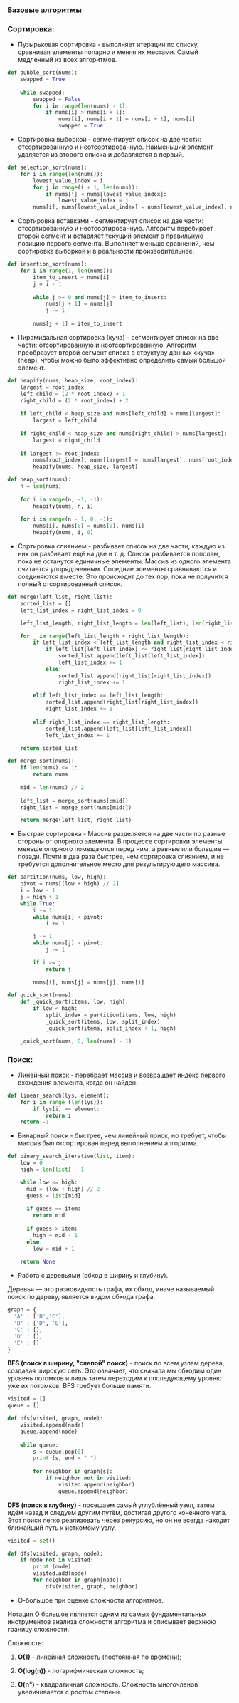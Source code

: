 ### Базовые алгоритмы

### Сортировка:

* Пузырьковая сортировка - выполняет итерации по списку, сравнивая элементы попарно и меняя их местами. Самый медленный из всех алгоритмов.

```python
def bubble_sort(nums):
    swapped = True
    
    while swapped:
        swapped = False        
        for i in range(len(nums) - 1):
            if nums[i] > nums[i + 1]:
                nums[i], nums[i + 1] = nums[i + 1], nums[i]
                swapped = True
```

* Сортировка выборкой - сегментирует список на две части: отсортированную и неотсортированную. Наименьший элемент удаляется из второго списка и добавляется в первый.

```python
def selection_sort(nums):    
    for i in range(len(nums)):        
        lowest_value_index = i        
        for j in range(i + 1, len(nums)):
            if nums[j] < nums[lowest_value_index]:
                lowest_value_index = j        
        nums[i], nums[lowest_value_index] = nums[lowest_value_index], nums[i]
```


* Сортировка вставками - сегментирует список на две части: отсортированную и неотсортированную. 
Алгоритм перебирает второй сегмент и вставляет текущий элемент в правильную позицию первого сегмента. 
Выполняет меньше сравнений, чем сортировка выборкой и в реальности производительнее.

```python
def insertion_sort(nums):  
    for i in range(1, len(nums)):
        item_to_insert = nums[i]        
        j = i - 1    
        
        while j >= 0 and nums[j] > item_to_insert:
            nums[j + 1] = nums[j]
            j -= 1       
            
        nums[j + 1] = item_to_insert
```

* Пирамидальная сортировка (куча) - сегментирует список на две части: отсортированную и неотсортированную. 
Алгоритм преобразует второй сегмент списка в структуру данных «куча» (heap), чтобы можно было эффективно определить самый большой элемент.

```python
def heapify(nums, heap_size, root_index):  
    largest = root_index
    left_child = (2 * root_index) + 1
    right_child = (2 * root_index) + 2
    
    if left_child < heap_size and nums[left_child] > nums[largest]:
        largest = left_child
    
    if right_child < heap_size and nums[right_child] > nums[largest]:
        largest = right_child
    
    if largest != root_index:
        nums[root_index], nums[largest] = nums[largest], nums[root_index]        
        heapify(nums, heap_size, largest)

def heap_sort(nums):  
    n = len(nums)
    
    for i in range(n, -1, -1):
        heapify(nums, n, i)
    
    for i in range(n - 1, 0, -1):
        nums[i], nums[0] = nums[0], nums[i]
        heapify(nums, i, 0)
```

* Сортировка слиянием - разбивает список на две части, каждую из них он разбивает ещё на две и т. д. 
Список разбивается пополам, пока не останутся единичные элементы. Массив из одного элемента считается упорядоченным. 
Соседние элементы сравниваются и соединяются вместе. Это происходит до тех пор, пока не получится полный отсортированный список.

```python
def merge(left_list, right_list):  
    sorted_list = []
    left_list_index = right_list_index = 0

    left_list_length, right_list_length = len(left_list), len(right_list)

    for _ in range(left_list_length + right_list_length):
        if left_list_index < left_list_length and right_list_index < right_list_length:            
            if left_list[left_list_index] <= right_list[right_list_index]:
                sorted_list.append(left_list[left_list_index])
                left_list_index += 1            
            else:
                sorted_list.append(right_list[right_list_index])
                right_list_index += 1
        
        elif left_list_index == left_list_length:
            sorted_list.append(right_list[right_list_index])
            right_list_index += 1
        
        elif right_list_index == right_list_length:
            sorted_list.append(left_list[left_list_index])
            left_list_index += 1

    return sorted_list

def merge_sort(nums):      
    if len(nums) <= 1:
        return nums
    
    mid = len(nums) // 2
    
    left_list = merge_sort(nums[:mid])
    right_list = merge_sort(nums[mid:])

    return merge(left_list, right_list)
```

* Быстрая сортировка - Массив разделяется на две части по разные стороны от опорного элемента. 
В процессе сортировки элементы меньше опорного помещаются перед ним, а равные или большие — позади. 
Почти в два раза быстрее, чем сортировка слиянием, и не требуется дополнительное место для результирующего массива.

```python
def partition(nums, low, high):      
    pivot = nums[(low + high) // 2]
    i = low - 1
    j = high + 1
    while True:
        i += 1
        while nums[i] < pivot:
            i += 1

        j -= 1
        while nums[j] > pivot:
            j -= 1

        if i >= j:
            return j
        
        nums[i], nums[j] = nums[j], nums[i]

def quick_sort(nums):      
    def _quick_sort(items, low, high):
        if low < high:            
            split_index = partition(items, low, high)
            _quick_sort(items, low, split_index)
            _quick_sort(items, split_index + 1, high)

    _quick_sort(nums, 0, len(nums) - 1)
```

### Поиск:

* Линейный поиск - перебрает массив и возвращает индекс первого вхождения элемента, когда он найден.

```python
def linear_search(lys, element):
    for i in range (len(lys)):
        if lys[i] == element:
            return i
    return -1
```

* Бинарный поиск - быстрее, чем линейный поиск, но требует, чтобы массив был отсортирован перед выполнением алгоритма.

```python
def binary_search_iterative(list, item):    
    low = 0
    high = len(list) - 1

    while low <= high:      
      mid = (low + high) // 2
      guess = list[mid]
      
      if guess == item:
        return mid
      
      if guess > item:
        high = mid - 1      
      else:
        low = mid + 1
    
    return None
```

* Работа с деревьями (обход в ширину и глубину).

Деревья — это разновидность графа, их обход, иначе называемый поиск по дереву, является видом обхода графа.

```python
graph = {
  'A' : ['B','C'],
  'B' : ['D', 'E'],
  'C' : [],
  'D' : [],
  'E' : []
}
```

**BFS (поиск в ширину, "слепой" поиск)** - поиск по всем узлам дерева, создавая широкую сеть. 
Это означает, что сначала мы обходим один уровень потомков и лишь затем переходим к последующему уровню уже их потомков.
BFS требует больше памяти. 

```python
visited = []  
queue = []

def bfs(visited, graph, node):
    visited.append(node)
    queue.append(node)
    
    while queue:
        s = queue.pop(0) 
        print (s, end = " ") 
        
        for neighbor in graph[s]:
            if neighbor not in visited:
                visited.append(neighbor)
                queue.append(neighbor)
```

**DFS (поиск в глубину)** - посещаем самый углублённый узел, затем идём назад и следуем другим путём, достигая другого конечного узла. 
Этот поиск легко реализовать через рекурсию, но он не всегда находит ближайший путь к исткомому узлу.

```python
visited = set() 

def dfs(visited, graph, node):
    if node not in visited:
        print (node)
        visited.add(node)
        for neighbor in graph[node]:
            dfs(visited, graph, neighbor)
```

* О-большое при оценке сложности алгоритмов.

Нотация О большое является одним из самых фундаментальных инструментов анализа сложности алгоритма и описывает верхнюю границу сложности.

Сложность:

1. **O(1)** - линейная сложность (постоянная по времени);

2. **O(log(n))** - логарифмическая сложность;

3. **O(n⁵)** - квадратичная сложность. Сложность многочленов увеличивается с ростом степени.
